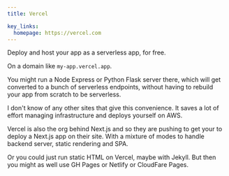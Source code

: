 ```yaml
---
title: Vercel

key_links:
  homepage: https://vercel.com
---
```


Deploy and host your app as a serverless app, for free.

On a domain like `my-app.vercel.app`.

You might run a Node Express or Python Flask server there, which will get converted to a bunch of serverless endpoints, without having to rebuild your app from scratch to be serverless.

I don't know of any other sites that give this convenience. It saves a lot of effort managing infrastructure and deploys yourself on AWS.

Vercel is also the org behind Next.js and so they are pushing to get your to deploy a Next.js app on their site. With a mixture of modes to handle backend server, static rendering and SPA.

Or you could just run static HTML on Vercel, maybe with Jekyll. But then you might as well use GH Pages or Netlify or CloudFare Pages.

